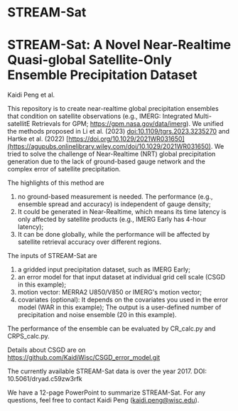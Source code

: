 # STREAM-Sat
# STREAM-Sat: A Novel Near-Realtime Quasi-global Satellite-Only Ensemble Precipitation Dataset
Kaidi Peng et al.

This repository is to create near-realtime global precipitation ensembles that condition on satellite observations (e.g., IMERG: Integrated Multi-satellitE Retrievals for GPM; https://gpm.nasa.gov/data/imerg). We unified the methods proposed in Li et al. (2023) [doi:10.1109/tgrs.2023.3235270](https://ieeexplore.ieee.org/document/10011447) and Hartke et al. (2022) [https://doi.org/10.1029/2021WR031650](https://agupubs.onlinelibrary.wiley.com/doi/10.1029/2021WR031650). We tried to solve the challenge of Near-Realtime (NRT) global precipitation generation due to the lack of ground-based gauge network and the complex error of satellite precipitation. 

The highlights of this method are 
1) no ground-based measurement is needed. The performance (e.g., ensemble spread and accuracy) is independent of gauge density;
2) It could be generated in Near-Realtime, which means its time latency is only affected by satellite products (e.g., IMERG Early has 4-hour latency);
3) It can be done globally, while the performance will be affected by satellite retrieval accuracy over different regions.

The inputs of STREAM-Sat are 
1) a gridded input precipitation dataset, such as IMERG Early; 
2) an error model for that input dataset at individual grid cell scale (CSGD in this example); 
3) motion vector: MERRA2 U850/V850 or IMERG's motion vector; 
4) covariates (optional): It depends on the covariates you used in the error model (WAR in this example);
The output is a user-defined number of precipitation and noise ensemble (20 in this example).

The performance of the ensemble can be evaluated by CR_calc.py and CRPS_calc.py.

Details about CSGD are on https://github.com/KaidiWisc/CSGD_error_model.git

The currently available STREAM-Sat data is over the year 2017. DOI: 10.5061/dryad.c59zw3rfk

We have a 12-page PowerPoint to summarize STREAM-Sat.
For any questions, feel free to contact Kaidi Peng (kaidi.peng@wisc.edu).
